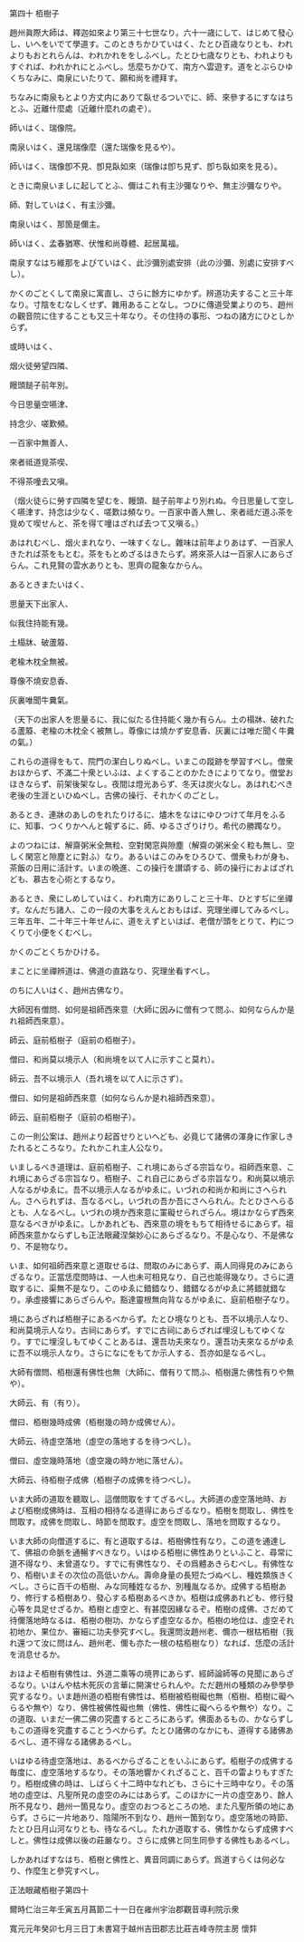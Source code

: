 

第四十 栢樹子  

  

 趙州眞際大師は、釋迦如來より第三十七世なり。六十一歳にして、はじめて發心し、いへをいでて學道す。このときちかひていはく、たとひ百歳なりとも、われよりもおとれらんは、われかれををしふべし。たとひ七歳なりとも、われよりもすぐれば、われかれにとふべし。恁麼ちかひて、南方へ雲遊す。道をとぶらひゆくちなみに、南泉にいたりて、願和尚を禮拜す。  

 ちなみに南泉もとより方丈内にありて臥せるついでに、師、來參するにすなはちとふ、近離什麼處（近離什麼れの處ぞ）。  

 師いはく、瑞像院。  

 南泉いはく、還見瑞像麼（還た瑞像を見るや）。  

 師いはく、瑞像卽不見、卽見臥如來（瑞像は卽ち見ず、卽ち臥如來を見る）。  

 ときに南泉いましに起してとふ、儞はこれ有主沙彌なりや、無主沙彌なりや。  

 師、對していはく、有主沙彌。  

 南泉いはく、那箇是儞主。  

 師いはく、孟春猶寒、伏惟和尚尊體、起居萬福。  

 南泉すなはち維那をよびていはく、此沙彌別處安排（此の沙彌、別處に安排すべし）。  

 かくのごとくして南泉に寓直し、さらに餘方にゆかず。辨道功夫すること三十年なり。寸陰をむなしくせず、雜用あることなし。つひに傳道受業よりのち、趙州の觀音院に住することも又三十年なり。その住持の事形、つねの諸方にひとしからず。  

 或時いはく、  

 烟火徒勞望四隣、  

 饅頭䭔子前年別。  

 今日思量空嚥津、  

 持念少、嗟歎頻。  

 一百家中無善人、  

 來者祗道覓茶喫、  

 不得茶噇去又嗔。  

 （烟火徒らに勞す四隣を望むを、饅頭、䭔子前年より別れぬ。今日思量して空しく嚥津す、持念は少なく、嗟歎は頻なり。一百家中善人無し、來者祗だ道ふ茶を覓めて喫せんと、茶を得て噇はざれば去つて又嗔る。）  

 あはれむべし、烟火まれなり、一味すくなし。雜味は前年よりあはず、一百家人きたれば茶をもとむ。茶をもとめざるはきたらず。將來茶人は一百家人にあらざらん。これ見賢の雲水ありとも、思齊の龍象なからん。  

  

 あるときまたいはく、  

 思量天下出家人、  

 似我住持能有幾。  

 土榻牀、破蘆䉬、  

 老楡木枕全無被。  

 尊像不燒安息香、  

 灰裏唯聞牛糞氣。  

 （天下の出家人を思量るに、我に似たる住持能く幾か有らん。土の榻牀、破れたる蘆䉬、老楡の木枕全く被無し。尊像には燒かず安息香、灰裏には唯だ聞く牛糞の氣。）  

 これらの道得をもて、院門の潔白しりぬべし。いまこの蹤跡を學習すべし。僧衆おほからず、不滿二十衆といふは、よくすることのかたきによりてなり。僧堂おほきならず、前架後架なし。夜間は燈光あらず、冬天は炭火なし。あはれむべき老後の生涯といひぬべし。古佛の操行、それかくのごとし。  

  

 あるとき、連牀のあしのをれたりけるに、燼木をなはにゆひつけて年月をふるに、知事、つくりかへんと報ずるに、師、ゆるさざりけり。希代の勝躅なり。  

 よのつねには、解齋粥米全無粒、空對閑窓與隙塵（解齋の粥米全く粒も無し、空しく閑窓と隙塵とに對ふ）なり。あるいはこのみをひろひて、僧衆もわが身も、茶飯の日用に活計す。いまの晩進、この操行を讃頌する、師の操行におよばざれども、慕古を心術とするなり。  

  

 あるとき、衆にしめしていはく、われ南方にありしこと三十年、ひとすぢに坐禪す。なんだち諸人、この一段の大事をえんとおもはば、究理坐禪してみるべし。三年五年、二十年三十年せんに、道をえずといはば、老僧が頭をとりて、杓につくりて小便をくむべし。  

 かくのごとくちかひける。  

 まことに坐禪辨道は、佛道の直路なり、究理坐看すべし。  

 のちに人いはく、趙州古佛なり。  

  

 大師因有僧問、如何是祖師西來意（大師に因みに僧有つて問ふ、如何ならんか是れ祖師西來意）。  

 師云、庭前栢樹子（庭前の栢樹子）。  

僧曰、和尚莫以境示人（和尚境を以て人に示すこと莫れ）。  

 師云、吾不以境示人（吾れ境を以て人に示さず）。  

僧曰、如何是祖師西來意（如何ならんか是れ祖師西來意）。  

 師云、庭前栢樹子（庭前の栢樹子）。  

 この一則公案は、趙州より起首せりといへども、必竟じて諸佛の渾身に作家しきたれるところなり。たれかこれ主人公なり。  

 いましるべき道理は、庭前栢樹子、これ境にあらざる宗旨なり。祖師西來意、これ境にあらざる宗旨なり。栢樹子、これ自己にあらざる宗旨なり。和尚莫以境示人なるがゆゑに。吾不以境示人なるがゆゑに。いづれの和尚か和尚にさへられん。さへられずは、吾なるべし。いづれの吾か吾にさへられん。たとひさへらるとも、人なるべし。いづれの境か西來意に罣礙せられざらん。境はかならず西來意なるべきがゆゑに。しかあれども、西來意の境をもちて相待せるにあらず。祖師西來意かならずしも正法眼藏涅槃妙心にあらざるなり。不是心なり、不是佛なり、不是物なり。  

 いま、如何祖師西來意と道取せるは、問取のみにあらず、兩人同得見のみにあらざるなり。正當恁麼問時は、一人也未可相見なり、自己也能得幾なり。さらに道取するに、渠無不是なり。このゆゑに錯錯なり、錯錯なるがゆゑに將錯就錯なり。承虛接響にあらざらんや。豁達靈根無向背なるがゆゑに、庭前栢樹子なり。  

 境にあらざれば栢樹子にあるべからず。たとひ境なりとも、吾不以境示人なり、和尚莫境示人なり。古祠にあらず。すでに古祠にあらざれば埋沒しもてゆくなり。すでに埋沒しもてゆくことあるは、還吾功夫來なり。還吾功夫來なるがゆゑに吾不以境示人なり。さらになにをもてか示人する、吾亦如是なるべし。  

  

 大師有僧問、栢樹還有佛性也無（大師に、僧有りて問ふ、栢樹還た佛性有りや無や）。  

 大師云、有（有り）。  

僧曰、栢樹幾時成佛（栢樹幾の時か成佛せん）。  

 大師云、待虛空落地（虛空の落地するを待つべし）。  

僧曰、虛空幾時落地（虛空幾の時か地に落せん）。  

 大師云、待栢樹子成佛（栢樹子の成佛を待つべし）。  

 いま大師の道取を聽取し、這僧問取をすてざるべし。大師道の虛空落地時、および栢樹成佛時は、互相の相待なる道得にあらざるなり。栢樹を問取し、佛性を問取す。成佛を問取し、時節を問取す。虛空を問取し、落地を問取するなり。  

 いま大師の向僧道するに、有と道取するは、栢樹佛性有なり。この道を通達して、佛祖の命脈を通暢すべきなり。いはゆる栢樹に佛性ありといふこと、尋常に道不得なり、未曾道なり。すでに有佛性なり、その爲體あきらむべし。有佛性なり、栢樹いまその次位の高低いかん。壽命身量の長短たづぬべし、種姓類族きくべし。さらに百千の栢樹、みな同種姓なるか、別種胤なるか。成佛する栢樹あり、修行する栢樹あり、發心する栢樹あるべきか。栢樹は成佛あれども、修行發心等を具足せざるか。栢樹と虛空と、有甚麼因緣なるぞ。栢樹の成佛、さだめて待儞落地時なるは、栢樹の樹功、かならず虛空なるか。栢樹の地位は、虛空それ初地か、果位か、審細に功夫參究すべし。我還問汝趙州老、儞亦一根枯栢樹（我れ還つて汝に問はん、趙州老、儞も亦た一根の枯栢樹なり）なれば、恁麼の活計を消息せるか。  

 おほよそ栢樹有佛性は、外道二乘等の境界にあらず、經師論師等の見聞にあらざるなり。いはんや枯木死灰の言華に開演せられんや。ただ趙州の種類のみ參學參究するなり。いま趙州道の栢樹有佛性は、栢樹被栢樹礙也無（栢樹、栢樹に礙へらるや無や）なり、佛性被佛性礙也無（佛性、佛性に礙へらるや無や）なり。この道取、いまだ一佛二佛の究盡するところにあらず。佛面あるもの、かならずしもこの道得を究盡することうべからず。たとひ諸佛のなかにも、道得する諸佛あるべし、道不得なる諸佛あるべし。  

 いはゆる待虛空落地は、あるべからざることをいふにあらず。栢樹子の成佛する毎度に、虛空落地するなり。その落地響かくれざること、百千の雷よりもすぎたり。栢樹成佛の時は、しばらく十二時中なれども、さらに十三時中なり。その落地の虛空は、凡聖所見の虛空のみにはあらず。このほかに一片の虛空あり、餘人所不見なり、趙州一箇見なり。虛空のおつるところの地、また凡聖所領の地にあらず。さらに一片地あり、陰陽所不到なり、趙州一箇到なり。虛空落地の時節、たとひ日月山河なりとも、待なるべし。たれか道取する、佛性かならず成佛すべしと。佛性は成佛以後の莊嚴なり。さらに成佛と同生同參する佛性もあるべし。  

 しかあればすなはち、栢樹と佛性と、異音同調にあらず。爲道すらくは何必なり、作麼生と參究すべし。  

  

正法眼藏栢樹子第四十  

  

 爾時仁治三年壬寅五月菖節二十一日在雍州宇治郡觀音導利院示衆  

寬元元年癸卯七月三日丁未書寫于越州吉田郡志比莊吉峰寺院主房 懷弉  

  



